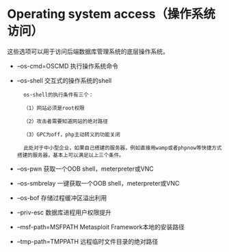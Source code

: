 # Operating system access（操作系统访问）

这些选项可以用于访问后端数据库管理系统的底层操作系统。

* –os-cmd=OSCMD 执行操作系统命令
* –os-shell 交互式的操作系统的shell

  ```text
    os-shell的执行条件有三个：

    （1）网站必须是root权限

    （2）攻击者需要知道网站的绝对路径

    （3）GPC为off，php主动转义的功能关闭

    此处对于中小型企业，如果自己搭建的服务器，例如直接用wamp或者phpnow等快捷方式搭建的服务器，基本上可以满足以上三个条件。
  ```

* –os-pwn 获取一个OOB shell，meterpreter或VNC
* –os-smbrelay 一键获取一个OOB shell，meterpreter或VNC
* –os-bof 存储过程缓冲区溢出利用
* –priv-esc 数据库进程用户权限提升
* –msf-path=MSFPATH Metasploit Framework本地的安装路径
* –tmp-path=TMPPATH 远程临时文件目录的绝对路径

